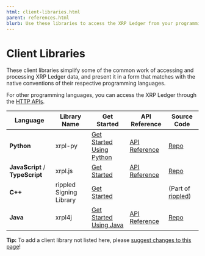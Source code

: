 ```yaml
---
html: client-libraries.html
parent: references.html
blurb: Use these libraries to access the XRP Ledger from your programming language of choice.
---
```

# Client Libraries

These client libraries simplify some of the common work of accessing and processing XRP Ledger data, and present it in a form that matches with the native conventions of their respective programming languages.

For other programming languages, you can access the XRP Ledger through the [HTTP APIs](http-websocket-apis.html).

| Language | Library Name | Get Started | API Reference | Source Code |
|----------|--------------|-------------|---------------|-------------|
| **Python**   | <span class="code-snippet">xrpl-py</span>      | [Get Started Using Python](get-started-using-python.html) | [API Reference](https://xrpl-py.readthedocs.io/) | [Repo](https://github.com/XRPLF/xrpl-py) |
| **JavaScript** / **TypeScript** | <span class="code-snippet">xrpl.js</span> | [Get Started](get-started-using-javascript.html) |  [API Reference](https://js.xrpl.org/) | [Repo](https://github.com/XRPLF/xrpl.js) |
| **C++**      | <span class="code-snippet">rippled</span> Signing Library | [Get Started](https://github.com/ripple/rippled/tree/develop/Builds/linux#signing-library) |  | (Part of [<span class="code-snippet">rippled</span>](https://github.com/ripple/rippled/)) |
| **Java** | <span class="code-snippet">xrpl4j</span> | [Get Started Using Java](get-started-using-java.html) | [API Reference](https://javadoc.io/doc/org.xrpl/)  | [Repo](https://github.com/XRPLF/xrpl4j) |

**Tip:** To add a client library not listed here, please [suggest changes to this page]({{target.github_forkurl}}/edit/{{target.github_branch}}/content/{{currentpage.md}})!
